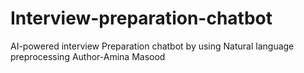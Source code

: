 # Interview-preparation-chatbot
 AI-powered interview Preparation chatbot by using Natural language preprocessing
 Author-Amina Masood
